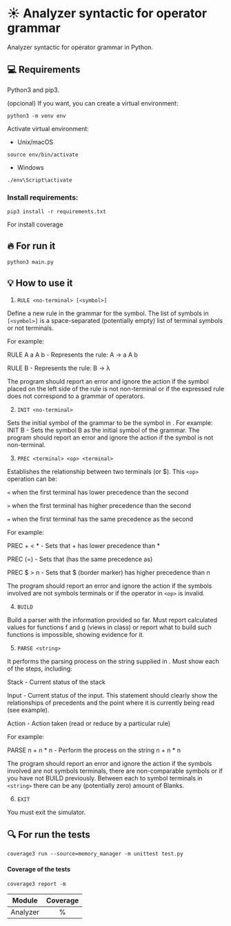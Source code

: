 
# ☀️ Analyzer syntactic for operator grammar
Analyzer syntactic for operator grammar in Python.

## 💻 Requirements

Python3 and pip3.

(opcional) If you want, you can create a virtual environment:

```shell
python3 -m venv env
```

Activate virtual environment:

- Unix/macOS

```shell
source env/bin/activate
```

- Windows

```shell
./env\Script\activate
```

### Install requirements:

```shell
pip3 install -r requirements.txt
```

For install coverage

## 🔥 For run it

```shell
python3 main.py
```

## 💡 How to use it

1) `RULE <no-terminal> [<symbol>]`

Define a new rule in the grammar for the <no-terminal> symbol. The list of symbols in
`[<symbol>]` is a space-separated (potentially empty) list of terminal symbols or
not terminals.

For example:

RULE A a A b - Represents the rule: A → a A b

RULE B - Represents the rule: B → λ

The program should report an error and ignore the action if the symbol placed on the left side
of the rule is not non-terminal or if the expressed rule does not correspond to a grammar of operators.


2) `INIT <no-terminal>`

Sets the initial symbol of the grammar to be the symbol in <no-terminal>.
For example: INIT B - Sets the symbol B as the initial symbol of the grammar.
The program should report an error and ignore the action if the symbol is not non-terminal.


3) `PREC <terminal> <op> <terminal>`

Establishes the relationship between two terminals (or $). This `<op>` operation can be:

`<` when the first terminal has lower precedence than the second

`>` when the first terminal has higher precedence than the second

`=` when the first terminal has the same precedence as the second

For example:

PREC + < * - Sets that + has lower precedence than *

PREC (=) - Sets that (has the same precedence as)

PREC $ > n - Sets that $ (border marker) has higher precedence than n

The program should report an error and ignore the action if the symbols involved are not symbols
terminals or if the operator in `<op>` is invalid.


4) `BUILD`

Build a parser with the information provided so far.
Must report calculated values for functions f and g (views in class) or report what to build
such functions is impossible, showing evidence for it.


5) `PARSE <string>`

It performs the parsing process on the string supplied in <string>. Must show
each of the steps, including:

Stack - Current status of the stack

Input - Current status of the input. This statement should clearly show the relationships of
precedents and the point where it is currently being read (see example).

Action - Action taken (read or reduce by a particular rule)

For example:

PARSE n + n * n - Perform the process on the string n + n * n

The program should report an error and ignore the action if the symbols involved are not symbols
terminals, there are non-comparable symbols or if you have not BUILD previously. Between each to
symbol terminals in `<string>` there can be any (potentially zero) amount of
Blanks.


6) `EXIT`

You must exit the simulator.

## 🔍 For run the tests

```shell
coverage3 run --source=memory_manager -m unittest test.py
```

#### Coverage of the tests

```shell
coverage3 report -m
```

| Module | Coverage |
|:----:|:--:|
| Analyzer | % |